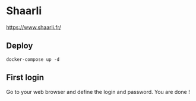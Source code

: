# Shaarli

https://www.shaarli.fr/

## Deploy
```
docker-compose up -d
```
## First login

Go to your web browser and define the login and password.
You are done !

